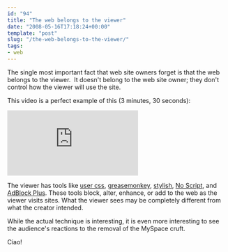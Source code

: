 ```yaml
---
id: "94"
title: "The web belongs to the viewer"
date: "2008-05-16T17:18:24+00:00"
template: "post"
slug: "/the-web-belongs-to-the-viewer/"
tags:
- web
---
```


The single most important fact that web site owners forget is that the web
belongs to the viewer.  It doesn't belong to the web site owner; they don't
control how the viewer will use the site.

This video is a perfect example of this (3 minutes, 30 seconds):

<iframe src="https://www.youtube.com/embed/8hghpuxCHTc" frameborder="0" allow="autoplay; encrypted-media" allowfullscreen></iframe>

<!-- more -->

The viewer has tools like
[user css](http://www.mozilla.org/unix/customizing.html#usercss),
[greasemonkey](https://addons.mozilla.org/en-US/firefox/addon/748),
[stylish](https://addons.mozilla.org/en-US/firefox/addon/2108),
[No Script](https://addons.mozilla.org/en-US/firefox/addon/722), and
[AdBlock Plus](https://addons.mozilla.org/en-US/firefox/addon/1865). These
tools block, alter, enhance, or add to the web as the viewer visits sites.
What the viewer sees may be completely different from what the creator
intended.

While the actual technique is interesting, it is even more interesting to see
the audience's reactions to the removal of the MySpace cruft.

Ciao!
